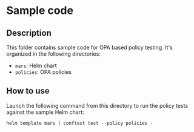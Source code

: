 # Sample code

## Description

This folder contains sample code for OPA based policy testing. It's organized in the following directories:

- `mars`: Helm chart
- `policies`: OPA policies

## How to use

Launch the following command from this directory to run the policy tests against the sample Helm chart:

`helm template mars | conftest test --policy policies -`
